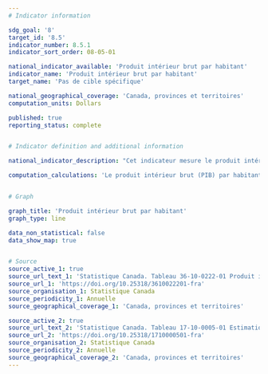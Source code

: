 ```yaml
---
# Indicator information

sdg_goal: '8'
target_id: '8.5'
indicator_number: 8.5.1
indicator_sort_order: 08-05-01

national_indicator_available: 'Produit intérieur brut par habitant'
indicator_name: 'Produit intérieur brut par habitant'
target_name: 'Pas de cible spécifique'

national_geographical_coverage: 'Canada, provinces et territoires' 
computation_units: Dollars

published: true
reporting_status: complete


# Indicator definition and additional information

national_indicator_description: "Cet indicateur mesure le produit intérieur brut (PIB) par habitant."  

computation_calculations: 'Le produit intérieur brut (PIB) par habitant correspond au PIB annuel divisé par la population du Canada au 1er juillet.'


# Graph

graph_title: 'Produit intérieur brut par habitant'
graph_type: line

data_non_statistical: false
data_show_map: true


# Source
source_active_1: true
source_url_text_1: 'Statistique Canada. Tableau 36-10-0222-01 Produit intérieur brut, en termes de dépenses, provinciaux et territoriaux, annuel (x 1 000 000)'
source_url_1: 'https://doi.org/10.25318/3610022201-fra'
source_organisation_1: Statistique Canada
source_periodicity_1: Annuelle
source_geographical_coverage_1: 'Canada, provinces et territoires'

source_active_2: true
source_url_text_2: 'Statistique Canada. Tableau 17-10-0005-01 Estimations de la population au 1er juillet, par âge et sexe'
source_url_2: 'https://doi.org/10.25318/1710000501-fra'
source_organisation_2: Statistique Canada
source_periodicity_2: Annuelle
source_geographical_coverage_2: 'Canada, provinces et territoires'
---
```

